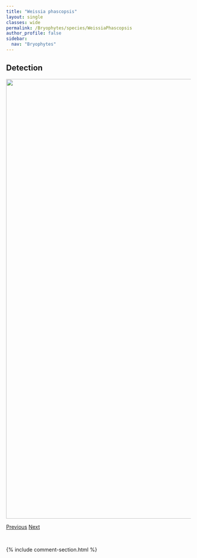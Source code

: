 ```yaml
---
title: "Weissia phascopsis"
layout: single
classes: wide
permalink: /Bryophytes/species/WeissiaPhascopsis
author_profile: false
sidebar:
  nav: "Bryophytes"
---
```


<h2>Detection</h2>

<a href="https://drive.google.com/uc?export=view&id=1jC4b-htwMNt3SkGTiYErxzwl7WX16zSD">
<img src="https://drive.google.com/uc?export=view&id=1jC4b-htwMNt3SkGTiYErxzwl7WX16zSD" height = "1200" width = "800">
</a>


<a href="/DevelopmentWebsite/Bryophytes/species/WeissiaMuhlenbergiana" class="pagination--pager" title="Weissia muhlenbergiana">Previous</a> <a href="/DevelopmentWebsite/Bryophytes/species/AbietinellaAbietina" class="pagination--pager" title="Abietinella abietina">Next</a>

<p>&nbsp;</p>

{% include comment-section.html %}
